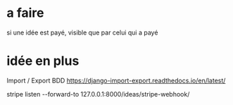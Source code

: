 # a faire
si une idée est payé, visible que par celui qui a payé

# idée en plus
Import / Export BDD
https://django-import-export.readthedocs.io/en/latest/


stripe listen --forward-to 127.0.0.1:8000/ideas/stripe-webhook/